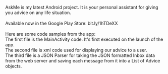 AskMe is my latest Android project. It is your personal assistant for giving you advice on any life situation.</br></br>
Available now in the Google Play Store: bit.ly/1hTDeXX</br></br>
Here are some code samples from the app: </br>
The first file is the MainActivity code. It's first executed on the launch of the app. </br>
The second file is xml code used for displaying our advice to a user. </br>
The third file is a JSON Parser for taking the JSON formatted Inbox data from the web server and saving each message from it into a List of Advice objects.
